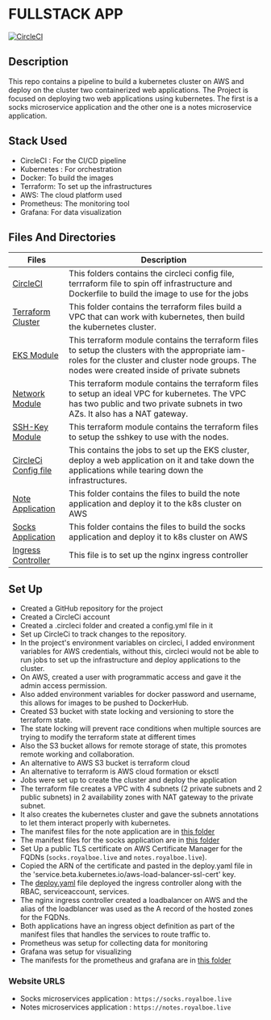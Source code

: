 # FULLSTACK APP

[![CircleCI](https://circleci.com/gh/Royalboe/project-ml-microservice-kubernetes.svg?style=svg)](https://circleci.com/gh/Royalboe/project-ml-microservice-kubernetes)

## Description

This repo contains a pipeline to build a kubernetes cluster on AWS and deploy on the cluster two containerized web applications.
The Project is focused on deploying two web applications using kubernetes.
The first is a socks microservice application and the other one is a notes microservice application.

## Stack Used

* CircleCI : For the CI/CD pipeline
* Kubernetes : For orchestration
* Docker: To build the images
* Terraform: To set up the infrastructures
* AWS: The cloud platform used
* Prometheus: The monitoring tool
* Grafana: For data visualization

## Files And Directories

Files | Description
------|------------
[CircleCI](./.circleci) | This folders contains the circleci config file, terrraform file to spin off infrastructure and Dockerfile to build the image to use for the jobs  
[Terraform Cluster](./.circleci/terraform-cluster) | This folder contains the terraform files build a VPC that can work with kubernetes, then build the kubernetes cluster.
[EKS Module](./.circleci/terraform-cluster/modules/eks-cluster) | This terraform module contains the terraform files to setup the clusters with the appropriate iam-roles for the cluster and cluster node groups. The nodes were created inside of private subnets
[Network Module](./.circleci/terraform-cluster/modules/network) | This terraform module contains the terraform files to setup an ideal VPC for kubernetes. The VPC has two public and two private subnets in two AZs. It also has a NAT gateway.
[SSH-Key Module](./.circleci/terraform-cluster/modules/ssh-key-pair/) | This terraform module contains the terraform files to setup the sshkey to use with the nodes.
[CircleCi Config file](./.circleci/config.yml) | This contains the jobs to set up the EKS cluster, deploy a web application on it and take down the applications while tearing down the infrastructures.
[Note Application](./fullstack-notes-application) | This folder contains the files to build the note application and deploy it to the k8s cluster on AWS
[Socks Application](./socks-microservices/) | This folder contains the files to build the socks application and deploy it to k8s cluster on AWS
[Ingress Controller](./deploy.yaml) | This file is to set up the nginx ingress controller

## Set Up

* Created a GitHub repository for the project
* Created a CircleCi account
* Created a .circleci folder and created a config.yml file in it
* Set up CircleCi to track changes to the repository.
* In the project's environment variables on circleci, I added environment variables for AWS credentials, without this, circleci would not be able to run jobs to set up the infrastructure and deploy applications to the cluster.
* On AWS, created a user with programmatic access and gave it the admin access permission.
* Also added environment variables for docker password and username, this allows for images to be pushed to DockerHub.
* Created S3 bucket with state locking and versioning to store the terraform state.
* The state locking will prevent race conditions when multiple sources are trying to modify the terraform state at different times
* Also the S3 bucket allows for remote storage of state, this promotes remote working and collaboration.
* An alternative to AWS S3 bucket is terraform cloud
* An alternative to terraform is AWS cloud formation or eksctl
* Jobs were set up to create the cluster and deploy the application
* The terraform file creates a VPC with 4 subnets (2 private subnets and 2 public subnets) in 2 availability zones with NAT gateway to the private subnet.
* It also creates the kubernetes cluster and gave the subnets annotations to let them interact properly with kubernetes.
* The manifest files for the note application are in [this folder](./fullstack-notes-application/k8s)
* The manifest files for the socks application are in [this folder](./socks-microservices/deploy/kubernetes/manifests)
* Set Up a public TLS certificate on AWS Certificate Manager for the FQDNs (`socks.royalboe.live` and `notes.royalboe.live`).
* Copied the ARN of the certificate and pasted in the deploy.yaml file in the 'service.beta.kubernetes.io/aws-load-balancer-ssl-cert' key.
* The [deploy.yaml](./deploy.yaml) file deployed the ingress controller along with the RBAC, serviceaccount, services.
* The nginx ingress controller created a loadbalancer on AWS and the alias of the loadblancer was used as the A record of the hosted zones for the FQDNs.
* Both applications have an ingress object definition as part of the manifest files that handles the services to route traffic to.
* Prometheus was setup for collecting data for monitoring
* Grafana was setup for visualizing
* The manifests for the prometheus and grafana are in [this folder](./socks-microservices/deploy/kubernetes/manifests-monitoring/)

### Website URLS

* Socks microservices application : `https://socks.royalboe.live`
* Notes microservices application : `https://notes.royalboe.live`

